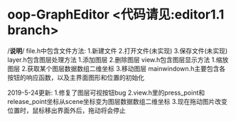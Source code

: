 # oop-GraphEditor <代码请见:editor1.1 branch>

/**说明**/
file.h中包含文件方法: 1.新建文件 2.打开文件(未实现) 3.保存文件(未实现)
layer.h包含图层处理方法 1.添加图层 2.删除图层
view.h包含图层显示方法 1.缩放图层 2.获取某个图层数据数组二维坐标 3.移动图层
mainwindown.h主要包含各按钮的响应函数，以及主界面图形和位置的初始化

2019-5-24更新:
  1.修复了图层可视按钮bug
  2.view.h里的press_point和release_point坐标从scene坐标变为图层数据数组二维坐标
  3.现在拖动图片改变位置时，鼠标移出界面外后，拖动将会停止
